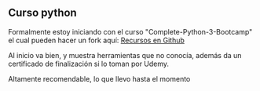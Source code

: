 ## Curso python

Formalmente estoy iniciando con el curso "Complete-Python-3-Bootcamp" el cual pueden hacer un fork aquí: [Recursos en Github](https://github.com/Pierian-Data/Complete-Python-3-Bootcamp)

Al inicio va bien, y muestra herramientas que no conocía, además da un certificado de finalización si lo toman por Udemy.

Altamente recomendable, lo que llevo hasta el momento